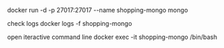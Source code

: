 docker run -d -p 27017:27017 --name shopping-mongo mongo

check logs
docker logs -f shopping-mongo

open iteractive command line
docker exec -it shopping-mongo /bin/bash
